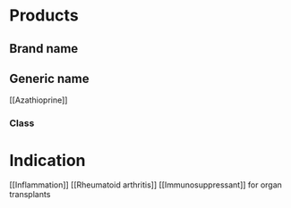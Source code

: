 # Products

## Brand name


## Generic name
[[Azathioprine]]

### Class


# Indication
[[Inflammation]]
[[Rheumatoid arthritis]]
[[Immunosuppressant]] for organ transplants